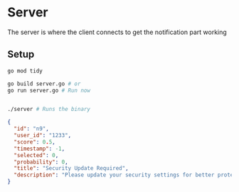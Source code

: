 # Server

The server is where the client connects to get the notification part working

## Setup

```bash
go mod tidy

go build server.go # or
go run server.go # Run now


./server # Runs the binary

```

```json
{
  "id": "n9",
  "user_id": "1233",
  "score": 0.5,
  "timestamp": -1,
  "selected": 0,
  "probability": 0,
  "title": "Security Update Required",
  "description": "Please update your security settings for better protection."
}
```
